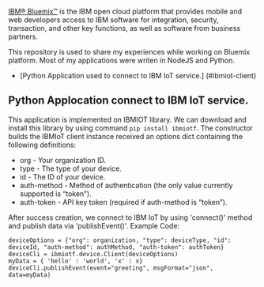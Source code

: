 [IBM® Bluemix™](https://www.ng.bluemix.net) is the IBM open cloud platform that provides mobile and web developers access to IBM software for integration, security, transaction, and other key functions, as well as software from business partners.

This repository is used to share my experiences while working on Bluemix platform. Most of my applications were writen in NodeJS and Python.

* [Python Application used to connect to IBM IoT service.] (#ibmiot-client)

<a name='ibmiot-client'></a>
## Python Applocation connect to IBM IoT service.

This application is implemented on IBMIOT library. We can download and install this library by using command `pip install ibmiotf`. 
The constructor builds the IBMIoT client instance received an options dict containing the following definitions:
* org - Your organization ID.
* type - The type of your device.
* id - The ID of your device.
* auth-method - Method of authentication (the only value currently supported is “token”).
* auth-token - API key token (required if auth-method is “token”).

After success creation, we connect to IBM IoT by using 'connect()' method and publish data via 'publishEvent()'. 
Example Code: 
```
deviceOptions = {"org": organization, "type": deviceType, "id": deviceId, "auth-method": authMethod, "auth-token": authToken}
deviceCli = ibmiotf.device.Client(deviceOptions)
myData = { 'hello' : 'world', 'x' : x}
deviceCli.publishEvent(event="greeting", msgFormat="json", data=myData)
```

